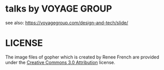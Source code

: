 # talks by VOYAGE GROUP

see also: https://voyagegroup.com/design-and-tech/slide/

# LICENSE

The image files of gopher which is created by Renee French are provided under the [Creative Commons 3.0 Attribution](https://creativecommons.org/licenses/by/3.0/) license.